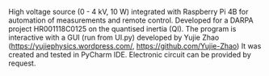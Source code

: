High voltage source (0 - 4 kV, 10 W) integrated with Raspberry Pi 4B for automation of measurements and remote control.
Developed for a DARPA project HR001118C0125 on the quantised inertia (QI).
The program is interactive with a GUI (run from UI.py) developed by Yujie Zhao (https://yujiephysics.wordpress.com/, https://github.com/Yujie-Zhao) 
It was created and tested in PyCharm IDE.
Electronic circuit can be provided by request.
